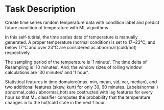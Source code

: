 # Task Description
Create time series random temperature data with condition label and predict future condition of temperature with ML algorithms

In this self-tutirial, the time series data of temperature is manually generated. 
A proper temperature (normal condition) is set to 17~23°C, and below 17°C and over 23°C are considered as abnormal (cold/hot) respectively.

The sampling period of the temperature is '1 minute'. The time delta of Resampling is '10 minutes'. And, the window sizes of rolling window calculations are '30 minutes' and '1 hour'. 

Statistical features in time domaion:(max, min, mean, std, var, median), and two additional features (skew, kurt) for only 30, 60 minutes.
Labels(normal / abnormal_cold / abnormal_hot) are costructed with lag features for every hour so that ML classifier computes the probability that the temperature changes in to the hot/cold state in the next 1 hour.

